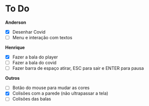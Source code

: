 # To Do

**Anderson**

- [x] Desenhar Covid
- [ ] Menu e interação com textos

**Henrique**

- [x] Fazer a bala do player 
- [ ] Fazer a bala do covid
- [ ] Fazer barra de espaço atirar, ESC para sair e ENTER para pausa

**Outros**

- [ ] Botão do mouse para mudar as cores
- [x] Colisões com a parede (não ultrapassar a tela)
- [ ] Colisões das balas